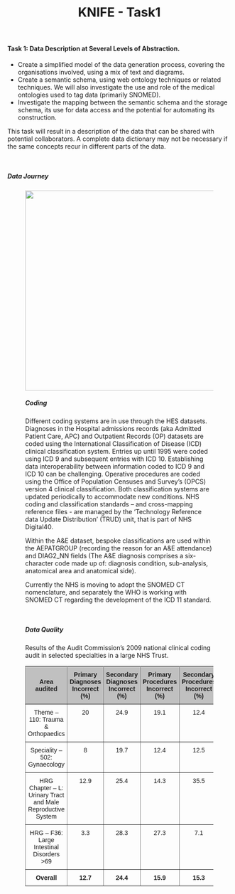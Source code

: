 ﻿---
title: "KNIFE - Task1"
layout: textlay
excerpt: "KNIFE - Task1"
sitemap: false
permalink: /task1/
---


#### **Task 1: Data Description at Several Levels of Abstraction.**

*  Create a simplified model of the data generation process, covering the organisations involved, using a mix of text and diagrams.
*  Create a semantic schema, using web ontology techniques or related techniques. We will also investigate the use and role of the medical ontologies used to tag data (primarily SNOMED).
*  Investigate the mapping between the semantic schema and the storage schema, its use for data access and the potential for automating its construction.

This task will result in a description of the data that can be shared with potential collaborators. A complete data dictionary may not be necessary if the same concepts recur in different parts of the data.

<br>

##### **Data Journey**

<figure class="center"> <img src="{{ site.url }}{{ site.baseurl }}/images/background/databases.png" style="width: 450px" align="middle">


<br>

##### **Coding**
Different coding systems are in use through the HES datasets. Diagnoses in the Hospital admissions records (aka Admitted Patient Care, APC) and Outpatient Records (OP) datasets are coded using the International Classification of Disease (ICD) clinical classification system. Entries up until 1995 were coded using ICD 9 and subsequent entries with ICD 10. 
Establishing data interoperability between information coded to ICD 9 and ICD 10 can be challenging. Operative procedures are coded using the Office of Population Censuses and Survey’s (OPCS) version 4 clinical classification. Both classification systems are updated periodically to accommodate new conditions. NHS coding and classification standards – and cross-mapping reference files -
are managed by the ‘Technology Reference data Update Distribution’ (TRUD) unit, that is part of NHS Digital40. 

Within the A&E dataset, bespoke classifications are used within the AEPATGROUP (recording the reason for an A&E attendance) and DIAG2_NN fields (The A&E diagnosis comprises a six-character code made up of: diagnosis condition, sub-analysis, anatomical area and anatomical side).

Currently the NHS is moving to adopt the SNOMED CT nomenclature, and separately the WHO is working with SNOMED CT regarding the development of the ICD 11 standard.






<br>

##### **Data Quality**

Results of the Audit Commission’s 2009 national clinical coding audit in selected specialties in a large NHS Trust.
<style type="text/css">
.tg  {border-collapse:collapse;border-spacing:0;}
.tg td{font-family:Arial, sans-serif;font-size:14px;padding:10px 5px;border-style:solid;border-width:1px;overflow:hidden;word-break:normal;border-color:black;}
.tg th{font-family:Arial, sans-serif;font-size:14px;font-weight:normal;padding:10px 5px;border-style:solid;border-width:1px;overflow:hidden;word-break:normal;border-color:black;}
.tg .tg-zlqz{font-weight:bold;background-color:#c0c0c0;border-color:inherit;text-align:center;vertical-align:top}
.tg .tg-3r9o{font-weight:bold;background-color:#c0c0c0;border-color:inherit;text-align:center}
.tg .tg-c3ow{border-color:inherit;text-align:center;vertical-align:top}
.tg .tg-7btt{font-weight:bold;border-color:inherit;text-align:center;vertical-align:top}
</style>
<table class="tg">
  <tr>
    <th class="tg-3r9o">Area audited</th>
    <th class="tg-zlqz">Primary<br>Diagnoses<br>Incorrect<br>(%)</th>
    <th class="tg-zlqz">Secondary<br>Diagnoses<br>Incorrect<br>(%)</th>
    <th class="tg-zlqz">Primary<br>Procedures<br>Incorrect<br>(%)</th>
    <th class="tg-zlqz">Secondary<br>Procedures<br>Incorrect<br>(%)</th>
  </tr>
  <tr>
    <td class="tg-c3ow">Theme – 110: Trauma &amp; Orthopaedics</td>
    <td class="tg-c3ow">20</td>
    <td class="tg-c3ow">24.9</td>
    <td class="tg-c3ow">19.1</td>
    <td class="tg-c3ow">12.4</td>
  </tr>
  <tr>
    <td class="tg-c3ow">Speciality – 502: Gynaecology</td>
    <td class="tg-c3ow">8</td>
    <td class="tg-c3ow">19.7</td>
    <td class="tg-c3ow">12.4</td>
    <td class="tg-c3ow">12.5</td>
  </tr>
  <tr>
    <td class="tg-c3ow">HRG Chapter – L: Urinary Tract <br>and Male Reproductive System</td>
    <td class="tg-c3ow">12.9</td>
    <td class="tg-c3ow">25.4</td>
    <td class="tg-c3ow">14.3</td>
    <td class="tg-c3ow">35.5</td>
  </tr>
  <tr>
    <td class="tg-c3ow">HRG – F36: Large Intestinal<br>Disorders &gt;69</td>
    <td class="tg-c3ow">3.3</td>
    <td class="tg-c3ow">28.3</td>
    <td class="tg-c3ow">27.3</td>
    <td class="tg-c3ow">7.1</td>
  </tr>
  <tr>
    <td class="tg-7btt">Overall</td>
    <td class="tg-7btt">12.7</td>
    <td class="tg-7btt">24.4</td>
    <td class="tg-7btt">15.9</td>
    <td class="tg-7btt">15.3</td>
  </tr>
</table>

<br>


